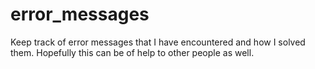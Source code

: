 # error_messages
Keep track of error messages that I have encountered and how I solved them. Hopefully this can be of help to other people as well.
